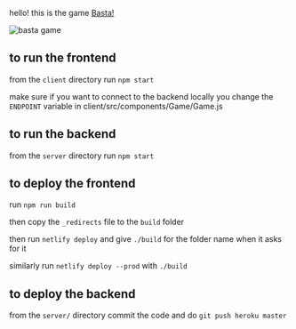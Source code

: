 hello! this is the game [Basta!](https://www.spanishplayground.net/basta-game-spanish-vocabulary/)

<img src="https://media.giphy.com/media/pUK77wG1oHvEh916eC/giphy.gif" alt="basta game"/>

## to run the frontend

from the `client` directory run `npm start`

make sure if you want to connect to the backend locally you change the `ENDPOINT` variable in client/src/components/Game/Game.js

## to run the backend

from the `server` directory run `npm start`

## to deploy the frontend

run `npm run build`

then copy the `_redirects` file to the `build` folder

then run `netlify deploy` and give `./build` for the folder name when it asks for it

similarly run `netlify deploy --prod` with `./build`

## to deploy the backend

from the `server/` directory commit the code and do `git push heroku master`
